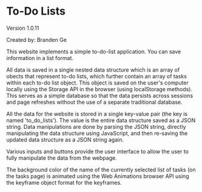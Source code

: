 # To-Do Lists
Version 1.0.11

Created by: Branden Ge

This website implements a simple to-do-list application. You can save information in a list format.

All data is saved in a single nested data structure which is an array of obects that represent to-do lists, which further contain an array of tasks within each to-do list object. This object is saved on the user's computer locally using the Storage API in the browser (using localStorage methods). This serves as a simple database so that the data persists across sessions and page refreshes without the use of a separate traditional database.

All the data for the website is stored in a single key-value pair (the key is named 'to_do_lists'). The value is the entire data structure saved as a JSON string. Data manipulations are done by parsing the JSON string, directly manipulating the data structure using JavaScript, and then re-saving the updated data structure as a JSON string again.

Various inputs and buttons provide the user interface to allow the user to fully manipulate the data from the webpage.

The background color of the name of the currently selected list of tasks (on the tasks page) is animated using the Web Animations browser API using the keyframe object format for the keyframes.
